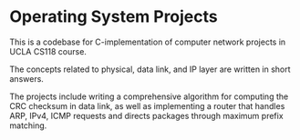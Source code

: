 # Operating System Projects

This is a codebase for C-implementation of computer network projects in UCLA CS118 course.

The concepts related to physical, data link, and IP layer are written in short answers.

The projects include writing a comprehensive algorithm for computing the CRC checksum in data link, as well as implementing a router that handles ARP, IPv4, ICMP requests and directs packages through maximum prefix matching.